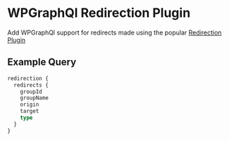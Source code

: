# WPGraphQl Redirection Plugin

Add WPGraphQl support for redirects made using the popular [Redirection Plugin](https://en-gb.wordpress.org/plugins/redirection/)

## Example Query

```graphql
redirection {
  redirects {
    groupId
    groupName
    origin
    target
    type
  }
}
```
